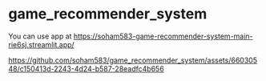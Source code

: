 # game_recommender_system

You can use app at https://soham583-game-recommender-system-main-rie6sj.streamlit.app/




https://github.com/soham583/game_recommender_system/assets/66030548/c150413d-2243-4d24-b587-28eadfc4b656

